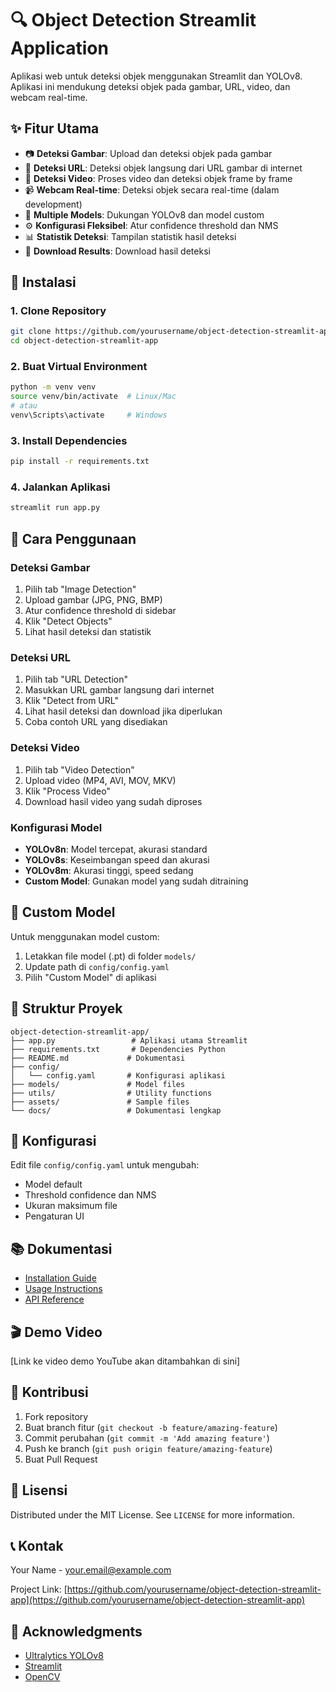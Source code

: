 # 🔍 Object Detection Streamlit Application

Aplikasi web untuk deteksi objek menggunakan Streamlit dan YOLOv8. Aplikasi ini mendukung deteksi objek pada gambar, URL, video, dan webcam real-time.

## ✨ Fitur Utama

- 📷 **Deteksi Gambar**: Upload dan deteksi objek pada gambar
- 🔗 **Deteksi URL**: Deteksi objek langsung dari URL gambar di internet
- 🎥 **Deteksi Video**: Proses video dan deteksi objek frame by frame
- 📹 **Webcam Real-time**: Deteksi objek secara real-time (dalam development)
- 🎯 **Multiple Models**: Dukungan YOLOv8 dan model custom
- ⚙️ **Konfigurasi Fleksibel**: Atur confidence threshold dan NMS
- 📊 **Statistik Deteksi**: Tampilan statistik hasil deteksi
- 💾 **Download Results**: Download hasil deteksi

## 🚀 Instalasi

### 1. Clone Repository
```bash
git clone https://github.com/yourusername/object-detection-streamlit-app.git
cd object-detection-streamlit-app
```

### 2. Buat Virtual Environment
```bash
python -m venv venv
source venv/bin/activate  # Linux/Mac
# atau
venv\Scripts\activate     # Windows
```

### 3. Install Dependencies
```bash
pip install -r requirements.txt
```

### 4. Jalankan Aplikasi
```bash
streamlit run app.py
```

## 📖 Cara Penggunaan

### Deteksi Gambar
1. Pilih tab "Image Detection"
2. Upload gambar (JPG, PNG, BMP)
3. Atur confidence threshold di sidebar
4. Klik "Detect Objects"
5. Lihat hasil deteksi dan statistik

### Deteksi URL
1. Pilih tab "URL Detection"
2. Masukkan URL gambar langsung dari internet
3. Klik "Detect from URL"
4. Lihat hasil deteksi dan download jika diperlukan
5. Coba contoh URL yang disediakan

### Deteksi Video
1. Pilih tab "Video Detection"
2. Upload video (MP4, AVI, MOV, MKV)
3. Klik "Process Video"
4. Download hasil video yang sudah diproses

### Konfigurasi Model
- **YOLOv8n**: Model tercepat, akurasi standard
- **YOLOv8s**: Keseimbangan speed dan akurasi
- **YOLOv8m**: Akurasi tinggi, speed sedang
- **Custom Model**: Gunakan model yang sudah ditraining

## 🎯 Custom Model

Untuk menggunakan model custom:

1. Letakkan file model (.pt) di folder `models/`
2. Update path di `config/config.yaml`
3. Pilih "Custom Model" di aplikasi

## 📁 Struktur Proyek

```
object-detection-streamlit-app/
├── app.py                 # Aplikasi utama Streamlit
├── requirements.txt       # Dependencies Python
├── README.md             # Dokumentasi
├── config/
│   └── config.yaml       # Konfigurasi aplikasi
├── models/               # Model files
├── utils/                # Utility functions
├── assets/               # Sample files
└── docs/                 # Dokumentasi lengkap
```

## 🔧 Konfigurasi

Edit file `config/config.yaml` untuk mengubah:
- Model default
- Threshold confidence dan NMS
- Ukuran maksimum file
- Pengaturan UI

## 📚 Dokumentasi

- [Installation Guide](docs/installation.md)
- [Usage Instructions](docs/usage.md)
- [API Reference](docs/api_reference.md)

## 🎬 Demo Video

[Link ke video demo YouTube akan ditambahkan di sini]

## 🤝 Kontribusi

1. Fork repository
2. Buat branch fitur (`git checkout -b feature/amazing-feature`)
3. Commit perubahan (`git commit -m 'Add amazing feature'`)
4. Push ke branch (`git push origin feature/amazing-feature`)
5. Buat Pull Request

## 📄 Lisensi

Distributed under the MIT License. See `LICENSE` for more information.

## 📞 Kontak

Your Name - your.email@example.com

Project Link: [https://github.com/yourusername/object-detection-streamlit-app](https://github.com/yourusername/object-detection-streamlit-app)

## 🙏 Acknowledgments

- [Ultralytics YOLOv8](https://github.com/ultralytics/ultralytics)
- [Streamlit](https://streamlit.io/)
- [OpenCV](https://opencv.org/)